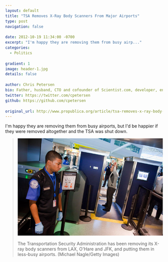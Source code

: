 ```yaml
---
layout: default
title: "TSA Removes X-Ray Body Scanners From Major Airports"
type: post
navigation: false

date: 2012-10-19 11:34:00 -0700
excerpt: "I'm happy they are removing them from busy airp..."
categories:
  - Politics

gradient: 1
image: header-1.jpg
details: false

author: Chris Petersen
bio: Father, husband, CTO and cofounder of Scientist.com, developer, entrepreneur and technologist.
twitter: https://twitter.com/cpetersen
github: https://github.com/cpetersen

original_url: http://www.propublica.org/article/tsa-removes-x-ray-body-scanners-from-major-airports
---
```



I'm happy they are removing them from busy airports, but I'd be happier if they were removed altogether and the TSA was shut down.

 >   ![](/assets/import/3b06674e2b79006fc7be95d2b49b11f1.jpg) 
 >
 > The Transportation Security Administration has been removing its X-ray body scanners from LAX, O'Hare and JFK, and putting them in less-busy airports. (Michael Nagle/Getty Images)
 >
 >
